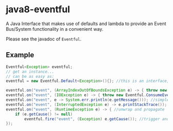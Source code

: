 # java8-eventful
A Java Interface that makes use of defaults and lambda to provide an Event Bus/System functionality in a convenient way.

Please see the javadoc of `Eventful`.

## Example
```java
Eventful<Exception> eventful;
// get an instance...
// can be as easy as:
eventful = new Eventful.Default<Exception>(){}; //this is an interface, hence the anonymous implementing class

eventful.on("event", (ArrayIndexOutOfBoundsException e) -> { throw new Eventful.VetoEventException(); }); //stops subsequent handlers from being called; fire() returns false
eventful.on("event", (IOException e) -> { throw new Eventful.ConsumeEventException(); }); //stops subsequent handlers from being called; fire() returns true
eventful.on("event", e -> System.err.println(e.getMessage())); //simplest use; the "lambda object" is returned for future reference
eventful.on("event", (InterruptedException e) -> e.printStackTrace()); //simple use, but only called with InterruptedExceptions - with other types it is silently ignored
eventful.on("event", (RuntimeException e) -> { //unwrap and propagate
	if (e.getCause() != null)
		eventful.fire("event", (Exception) e.getCause()); //trigger another event
});
```
